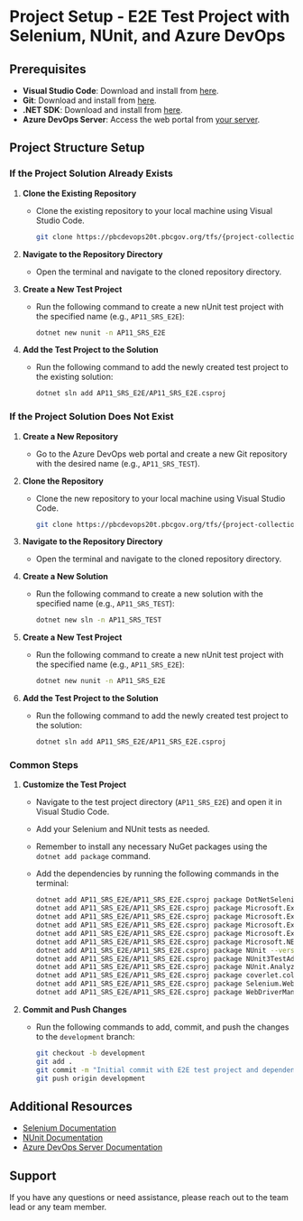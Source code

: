# Project Setup - E2E Test Project with Selenium, NUnit, and Azure DevOps

## Prerequisites

- **Visual Studio Code**: Download and install from [here](https://code.visualstudio.com/).
- **Git**: Download and install from [here](https://git-scm.com/).
- **.NET SDK**: Download and install from [here](https://dotnet.microsoft.com/download).
- **Azure DevOps Server**: Access the web portal from [your server](http://{your-server}:8080/tfs/).

## Project Structure Setup

### If the Project Solution Already Exists

1. **Clone the Existing Repository**
   - Clone the existing repository to your local machine using Visual Studio Code.

     ```bash
     git clone https://pbcdevops20t.pbcgov.org/tfs/{project-collection}/{project}/_git/{repository}
     ```

2. **Navigate to the Repository Directory**
   - Open the terminal and navigate to the cloned repository directory.

3. **Create a New Test Project**
   - Run the following command to create a new nUnit test project with the specified name (e.g., `AP11_SRS_E2E`):

     ```bash
     dotnet new nunit -n AP11_SRS_E2E
     ```

4. **Add the Test Project to the Solution**
   - Run the following command to add the newly created test project to the existing solution:

     ```bash
     dotnet sln add AP11_SRS_E2E/AP11_SRS_E2E.csproj
     ```

### If the Project Solution Does Not Exist

1. **Create a New Repository**
   - Go to the Azure DevOps web portal and create a new Git repository with the desired name (e.g., `AP11_SRS_TEST`).

2. **Clone the Repository**
   - Clone the new repository to your local machine using Visual Studio Code.

     ```bash
     git clone https://pbcdevops20t.pbcgov.org/tfs/{project-collection}/{project}/_git/{repository}
     ```

3. **Navigate to the Repository Directory**
   - Open the terminal and navigate to the cloned repository directory.

4. **Create a New Solution**
   - Run the following command to create a new solution with the specified name (e.g., `AP11_SRS_TEST`):

     ```bash
     dotnet new sln -n AP11_SRS_TEST
     ```

5. **Create a New Test Project**
   - Run the following command to create a new nUnit test project with the specified name (e.g., `AP11_SRS_E2E`):

     ```bash
     dotnet new nunit -n AP11_SRS_E2E
     ```

6. **Add the Test Project to the Solution**
   - Run the following command to add the newly created test project to the solution:

     ```bash
     dotnet sln add AP11_SRS_E2E/AP11_SRS_E2E.csproj
     ```

### Common Steps

1. **Customize the Test Project**
   - Navigate to the test project directory (`AP11_SRS_E2E`) and open it in Visual Studio Code.
   - Add your Selenium and NUnit tests as needed.
   - Remember to install any necessary NuGet packages using the `dotnet add package` command.
   - Add the dependencies by running the following commands in the terminal:

     ```bash
     dotnet add AP11_SRS_E2E/AP11_SRS_E2E.csproj package DotNetSeleniumExtras.WaitHelpers --version 3.11.0
     dotnet add AP11_SRS_E2E/AP11_SRS_E2E.csproj package Microsoft.Extensions.Configuration --version 7.0.0
     dotnet add AP11_SRS_E2E/AP11_SRS_E2E.csproj package Microsoft.Extensions.Configuration.Binder --version 7.0.4
     dotnet add AP11_SRS_E2E/AP11_SRS_E2E.csproj package Microsoft.Extensions.Configuration.FileExtensions --version 7.0.0
     dotnet add AP11_SRS_E2E/AP11_SRS_E2E.csproj package Microsoft.Extensions.Configuration.Json --version 7.0.0
     dotnet add AP11_SRS_E2E/AP11_SRS_E2E.csproj package Microsoft.NET.Test.Sdk --version 17.6.3
     dotnet add AP11_SRS_E2E/AP11_SRS_E2E.csproj package NUnit --version 3.13.3
     dotnet add AP11_SRS_E2E/AP11_SRS_E2E.csproj package NUnit3TestAdapter --version 4.5.0
     dotnet add AP11_SRS_E2E/AP11_SRS_E2E.csproj package NUnit.Analyzers --version 3.6.1
     dotnet add AP11_SRS_E2E/AP11_SRS_E2E.csproj package coverlet.collector --version 6.0.0
     dotnet add AP11_SRS_E2E/AP11_SRS_E2E.csproj package Selenium.WebDriver --version 4.11.0
     dotnet add AP11_SRS_E2E/AP11_SRS_E2E.csproj package WebDriverManager --version 2.17.0
     ```

2. **Commit and Push Changes**
   - Run the following commands to add, commit, and push the changes to the `development` branch:

     ```bash
     git checkout -b development
     git add .
     git commit -m "Initial commit with E2E test project and dependencies"
     git push origin development
     ```

## Additional Resources

- [Selenium Documentation](https://www.selenium.dev/documentation/en/)
- [NUnit Documentation](https://docs.nunit.org/)
- [Azure DevOps Server Documentation](https://learn.microsoft.com/en-us/azure/devops/server/admin/setup-overview?view=azure-devops)

## Support

If you have any questions or need assistance, please reach out to the team lead or any team member.
